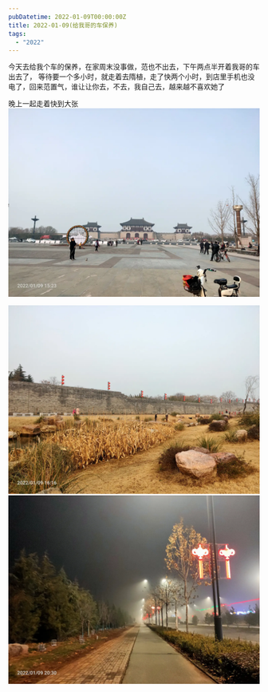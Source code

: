 ```yaml
---
pubDatetime: 2022-01-09T00:00:00Z
title: 2022-01-09(给我哥的车保养)
tags:
  - "2022"
---
```


今天去给我个车的保养，在家周末没事做，范也不出去，下午两点半开着我哥的车出去了，
等待要一个多小时，就走着去隋植，走了快两个小时，到店里手机也没电了，回来范置气，谁让让你去，不去，我自己去，越来越不喜欢她了

晚上一起走着快到大张![](../../img/6904315-575b5bb3930d1b63.jpg)

![](../../img/6904315-edb6caaabf84552c.jpg)
![](../../img/6904315-c3ef50b3b8691811.jpg)

